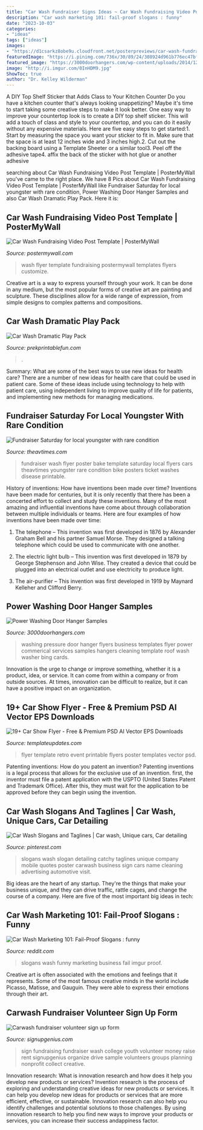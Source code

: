 ```yaml
---
title: "Car Wash Fundraiser Signs Ideas ~ Car Wash Fundraising Video Post Template"
description: "Car wash marketing 101: fail-proof slogans : funny"
date: "2023-10-03"
categories:
- "ideas"
tags: ["ideas"]
images:
- "https://d1csarkz8obe9u.cloudfront.net/posterpreviews/car-wash-fundraising-video-post-flyer-template-9409971db6991703d0e51635dfaa601b_screen.jpg?ts=1561614113"
featuredImage: "https://i.pinimg.com/736x/30/89/24/308924d961b776ec47bf33768fdfe5fb.jpg"
featured_image: "https://3000doorhangers.com/wp-content/uploads/2014/12/CommercialPressureWashing.jpg"
image: "http://i.imgur.com/0InHDM9.jpg"
ShowToc: true
author: "Dr. Kelley Wilderman"
---
```



A DIY Top Shelf Sticker that Adds Class to Your Kitchen Counter
Do you have a kitchen counter that's always looking unappetizing? Maybe it's time to start taking some creative steps to make it look better. One easy way to improve your countertop look is to create a DIY top shelf sticker. This will add a touch of class and style to your countertop, and you can do it easily without any expensive materials. Here are five easy steps to get started:1. Start by measuring the space you want your sticker to fit in. Make sure that the space is at least 12 inches wide and 3 inches high.2. Cut out the backing board using a Template Sheeter or a similar tool3. Peel off the adhesive tape4. affix the back of the sticker with hot glue or another adhesive
	

		
searching about Car Wash Fundraising Video Post Template | PosterMyWall you've came to the right place. We have 8 Pics about Car Wash Fundraising Video Post Template | PosterMyWall like Fundraiser Saturday for local youngster with rare condition, Power Washing Door Hanger Samples and also Car Wash Dramatic Play Pack. Here it is:
		
    
## Car Wash Fundraising Video Post Template | PosterMyWall

<img loading=lazy src="https://d1csarkz8obe9u.cloudfront.net/posterpreviews/car-wash-fundraising-video-post-flyer-template-9409971db6991703d0e51635dfaa601b_screen.jpg?ts=1561614113" onerror="this.onerror=null;this.src='https://tse2.mm.bing.net/th?id=OIP.0rf_rOZFcPqEWnhQEpzNowAAAA&amp;pid=15.1';" alt="Car Wash Fundraising Video Post Template | PosterMyWall">

_Source: postermywall.com_

>wash flyer template fundraising postermywall templates flyers customize. 

	

Creative art is a way to express yourself through your work. It can be done in any medium, but the most popular forms of creative art are painting and sculpture. These disciplines allow for a wide range of expression, from simple designs to complex patterns and compositions.

    
## Car Wash Dramatic Play Pack

<img loading=lazy src="https://www.prekprintablefun.com/uploads/5/2/9/7/5297512/s656320915217186071_p387_i4_w1536.jpeg" onerror="this.onerror=null;this.src='https://tse1.mm.bing.net/th?id=OIP.gtyMp2tBSBjcsbFddoIyOwHaJ4&amp;pid=15.1';" alt="Car Wash Dramatic Play Pack">

_Source: prekprintablefun.com_

>. 

	

Summary: What are some of the best ways to use new ideas for health care?
There are a number of new ideas for health care that could be used in patient care. Some of these ideas include using technology to help with patient care, using independent living to improve quality of life for patients, and implementing new methods for managing medications.

    
## Fundraiser Saturday For Local Youngster With Rare Condition

<img loading=lazy src="http://theavtimes.com/wp-content/uploads/2014/07/Anneliese-vs.-Blounts-Disease-Car-Wash-fundraiser-flyer.jpg" onerror="this.onerror=null;this.src='https://tse2.mm.bing.net/th?id=OIP.ptzyu1hqZtrUZSw65rJtxQHaKh&amp;pid=15.1';" alt="Fundraiser Saturday for local youngster with rare condition">

_Source: theavtimes.com_

>fundraiser wash flyer poster bake template saturday local flyers cars theavtimes youngster rare condition bike posters ticket washes disease printable. 

	

History of inventions: How have inventions been made over time?
Inventions have been made for centuries, but it is only recently that there has been a concerted effort to collect and study these inventions. Many of the most amazing and influential inventions have come about through collaboration between multiple individuals or teams. Here are four examples of how inventions have been made over time:

1) The telephone – This invention was first developed in 1876 by Alexander Graham Bell and his partner Samuel Morse. They designed a talking telephone which could be used to communicate with one another.

2) The electric light bulb – This invention was first developed in 1879 by George Stephenson and John Wise. They created a device that could be plugged into an electrical outlet and use electricity to produce light.

3) The air-purifier – This invention was first developed in 1919 by Maynard Kelleher and Clifford Berry.

    
## Power Washing Door Hanger Samples

<img loading=lazy src="https://3000doorhangers.com/wp-content/uploads/2014/12/CommercialPressureWashing.jpg" onerror="this.onerror=null;this.src='https://tse1.mm.bing.net/th?id=OIP.wnzcyd-VZIG9cG7jU22GugHaMH&amp;pid=15.1';" alt="Power Washing Door Hanger Samples">

_Source: 3000doorhangers.com_

>washing pressure door hanger flyers business templates flyer power commerical services samples hangers cleaning template roof wash washer bing cards. 

	

Innovation is the urge to change or improve something, whether it is a product, idea, or service. It can come from within a company or from outside sources. At times, innovation can be difficult to realize, but it can have a positive impact on an organization.

    
## 19+ Car Show Flyer - Free &amp; Premium PSD AI Vector EPS Downloads

<img loading=lazy src="https://www.templateupdates.com/wp-content/uploads/2017/11/Car-Show-Retro-Flyer.jpg" onerror="this.onerror=null;this.src='https://tse1.mm.bing.net/th?id=OIP.Hwbu7cA9IXUOWaqmwmH7VAHaIL&amp;pid=15.1';" alt="19+ Car Show Flyer - Free &amp; Premium PSD AI Vector EPS Downloads">

_Source: templateupdates.com_

>flyer template retro event printable flyers poster templates vector psd. 

	

Patenting inventions: How do you patent an invention?
Patenting inventions is a legal process that allows for the exclusive use of an invention. first, the inventor must file a patent application with the USPTO (United States Patent and Trademark Office). After this, they must wait for the application to be approved before they can begin using the invention.

    
## Car Wash Slogans And Taglines | Car Wash, Unique Cars, Car Detailing

<img loading=lazy src="https://i.pinimg.com/736x/30/89/24/308924d961b776ec47bf33768fdfe5fb.jpg" onerror="this.onerror=null;this.src='https://tse4.mm.bing.net/th?id=OIP.GMH72hQcnsj76g2d7o2oIwHaLD&amp;pid=15.1';" alt="Car Wash Slogans and Taglines | Car wash, Unique cars, Car detailing">

_Source: pinterest.com_

>slogans wash slogan detailing catchy taglines unique company mobile quotes poster carwash business sign cars name cleaning advertising automotive visit. 

	

Big ideas are the heart of any startup. They're the things that make your business unique, and they can drive traffic, rattle cages, and change the course of a company. Here are five of the most important big ideas in tech: 

    
## Car Wash Marketing 101: Fail-Proof Slogans : Funny

<img loading=lazy src="http://i.imgur.com/0InHDM9.jpg" onerror="this.onerror=null;this.src='https://tse3.mm.bing.net/th?id=OIP.fGl70Mu1TpHayja8CLEU5AHaJ6&amp;pid=15.1';" alt="Car Wash Marketing 101: Fail-Proof Slogans : funny">

_Source: reddit.com_

>slogans wash funny marketing business fail imgur proof. 

	

Creative art is often associated with the emotions and feelings that it represents. Some of the most famous creative minds in the world include Picasso, Matisse, and Gauguin. They were able to express their emotions through their art.

    
## Carwash Fundraiser Volunteer Sign Up Form

<img loading=lazy src="http://images.signupgenius.com/CMS/images/car-wash-volunteer-sign-up.jpg" onerror="this.onerror=null;this.src='https://tse2.mm.bing.net/th?id=OIP.bUIUj3EefeS_ehlqQ-5R4QHaF3&amp;pid=15.1';" alt="Carwash fundraiser volunteer sign up form">

_Source: signupgenius.com_

>sign fundraising fundraiser wash college youth volunteer money raise rent signupgenius organize drive sample volunteers groups planning nonprofit collect creative. 

	

Innovation research: What is innovation research and how does it help you develop new products or services?
Invention research is the process of exploring and understanding creative ideas for new products or services. It can help you develop new ideas for products or services that are more efficient, effective, or sustainable. Innovation research can also help you identify challenges and potential solutions to those challenges. By using innovation research to help you find new ways to improve your products or services, you can increase their success andappiness factor.

